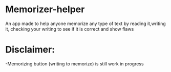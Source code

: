 # Memorizer-helper
An app made to help anyone memorize any type of text by reading it,writing it, checking your writing to see if it is correct and show flaws
# Disclaimer:
-Memorizing button (writing to memorize) is still work in progress
